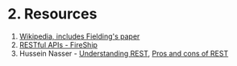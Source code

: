 # 2. Resources

1. [Wikipedia, includes Fielding's paper](https://en.wikipedia.org/wiki/Representational_state_transfer)
2. [RESTful APIs - FireShip](https://youtu.be/-MTSQjw5DrM)
3. Hussein Nasser - [Understanding REST](https://youtu.be/EKCM1oQQrCM), [Pros and cons of REST](https://youtu.be/M3XQ6yEC51Q)

